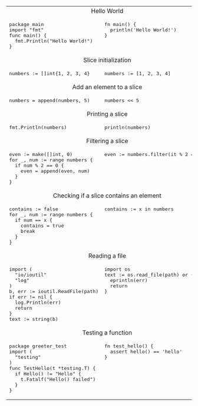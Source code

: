<table>
<tr><td colspan="2" align="center">Hello World</td></tr>
<tr>
<td>
<pre class="highlight highlight-source-v">
package main
import "fmt"
func main() {
  fmt.Println("Hello World!")
}
</pre>
</td>
<td valign="top">
<pre>
fn main() {
  println('Hello World!')
}
</pre>
</td>
</tr>


<tr><td colspan="2" align="center">Slice initialization</td></tr>
<tr>
<td>
<pre>
numbers := []int{1, 2, 3, 4}
</pre>
</td>
<td valign="top">
<pre>
numbers := [1, 2, 3, 4]
</pre>
</td>
</tr>

<tr><td colspan="2" align="center">Add an element to a slice</td></tr>
<tr>
<td>
<pre>
numbers = append(numbers, 5)
</pre>
</td>
<td valign="top">
<pre>
numbers &lt;&lt; 5
</pre>
</td>
</tr>

<tr><td colspan="2" align="center">Printing a slice</td></tr>
<tr>
<td>
<pre>
fmt.Println(numbers)
</pre>
</td>
<td valign="top">
<pre>
println(numbers)
</pre>
</td>
</tr>


<tr><td colspan="2" align="center">Filtering a slice</td></tr>
<tr>
<td>
<pre>
even := make([]int, 0)
for _, num := range numbers {
  if num % 2 == 0 {
    even = append(even, num)
  }
}
</pre>
</td>
<td valign="top">
<pre>
even := numbers.filter(it % 2 == 0)
</pre>
</td>
</tr>

<tr><td colspan="2" align="center">Checking if a slice contains an element</td></tr>
<tr>
<td>
<pre>
contains := false
for _, num := range numbers {
  if num == x {
    contains = true
    break
  }
}
</pre>
</td>
<td valign="top">
<pre>
contains := x in numbers
</pre>
</td>
</tr>




<tr><td colspan="2" align="center">Reading a file</td></tr>
<tr>
<td>
<pre>
import (
  "io/ioutil"
  "log"
)
b, err := ioutil.ReadFile(path)
if err != nil {
  log.Println(err)
  return
}
text := string(b)
</pre>
</td>
<td valign="top">
<pre>
import os
text := os.read_file(path) or {
  eprintln(err)
  return
}
</pre>
</td>
</tr>


<tr><td colspan="2" align="center">Testing a function</td></tr>
<tr>
<td>
<pre>
package greeter_test
import (
  "testing"
)
func TestHello(t *testing.T) {
  if Hello() != "Hello" {
    t.Fatalf("Hello() failed")
  }
}
</pre>
</td>
<td valign="top">
<pre>
fn test_hello() {
  assert hello() == 'hello'
}
</pre>
</td>
</tr>



</table>


